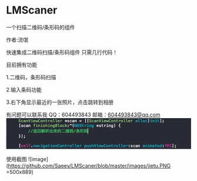 # LMScaner
一个扫描二维码/条形码的组件

作者:流氓 

快速集成二维码扫描/条形码组件
只需几行代码！

目前拥有功能

1.二维码，条形码扫描

2.输入条码功能

3.右下角显示最近的一张照片，点击跳转到相册

有问题可以联系我
QQ：604493843
邮箱：604493843@qq.com
![image](https://github.com/Saeey/LMScaner/blob/master/images/image1.png)

使用截图
![image](https://github.com/Saeey/LMScaner/blob/master/images/jietu.PNG =500x889)
